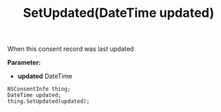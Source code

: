 ﻿---
uid: crmscript_ref_NSConsentInfo_SetUpdated
title: SetUpdated(DateTime updated)
intellisense: NSConsentInfo.SetUpdated
keywords: NSConsentInfo, GetUpdated
so.topic: reference
---

When this consent record was last updated

**Parameter:** 
 - **updated** DateTime

```crmscript
NSConsentInfo thing;
DateTime updated;
thing.SetUpdated(updated);
```

